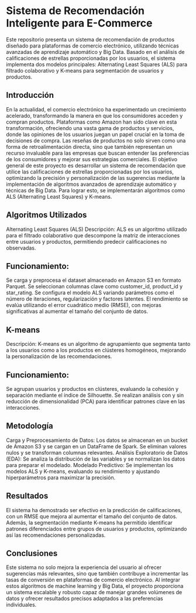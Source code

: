 <h1>Sistema de Recomendación Inteligente para E-Commerce</h1>



Este repositorio presenta un sistema de recomendación de productos diseñado para plataformas de comercio electrónico, utilizando técnicas avanzadas de aprendizaje automático y Big Data. Basado en el análisis de calificaciones de estrellas proporcionadas por los usuarios, el sistema implementa dos modelos principales: Alternating Least Squares (ALS) para filtrado colaborativo y K-means para segmentación de usuarios y productos.

<h2>Introducción</h2>
En la actualidad, el comercio electrónico ha experimentado un crecimiento acelerado, transformando la manera en que los consumidores acceden y compran productos. Plataformas como Amazon han sido clave en esta transformación, ofreciendo una vasta gama de productos y servicios, donde las opiniones de los usuarios juegan un papel crucial en la toma de decisiones de compra. Las reseñas de productos no solo sirven como una forma de retroalimentación directa, sino que también representan un recurso invaluable para las empresas que buscan entender las preferencias de los consumidores y mejorar sus estrategias comerciales.
El objetivo general de este proyecto es desarrollar un sistema de recomendación que utilice las calificaciones de estrellas proporcionadas por los usuarios, optimizando la precisión y personalización de las sugerencias mediante la implementación de algoritmos avanzados de aprendizaje automático y técnicas de Big Data. Para lograr esto, se implementarán algoritmos como ALS (Alternating Least Squares) y K-means.
<h2>Algoritmos Utilizados</h2>
Alternating Least Squares (ALS)
Descripción: ALS es un algoritmo utilizado para el filtrado colaborativo que descompone la matriz de interacciones entre usuarios y productos, permitiendo predecir calificaciones no observadas.
<h2>Funcionamiento:</h2>
Se carga y preprocesa el dataset almacenado en Amazon S3 en formato Parquet.
Se seleccionan columnas clave como customer_id, product_id y star_rating.
Se configura el modelo ALS variando parámetros como el número de iteraciones, regularización y factores latentes.
El rendimiento se evalúa utilizando el error cuadrático medio (RMSE), con mejoras significativas al aumentar el tamaño del conjunto de datos.
<h2>K-means</h2>
Descripción: K-means es un algoritmo de agrupamiento que segmenta tanto a los usuarios como a los productos en clústeres homogéneos, mejorando la personalización de las recomendaciones.
<h2>Funcionamiento:</h2>
Se agrupan usuarios y productos en clústeres, evaluando la cohesión y separación mediante el índice de Silhouette.
Se realizan análisis con y sin reducción de dimensionalidad (PCA) para identificar patrones clave en las interacciones.
<h2>Metodología</h2>
Carga y Preprocesamiento de Datos: Los datos se almacenan en un bucket de Amazon S3 y se cargan en un DataFrame de Spark. Se eliminan valores nulos y se transforman columnas relevantes.
Análisis Exploratorio de Datos (EDA): Se analiza la distribución de las variables y se normalizan los datos para preparar el modelado.
Modelado Predictivo: Se implementan los modelos ALS y K-means, evaluando su rendimiento y ajustando hiperparámetros para maximizar la precisión.
<h2>Resultados</h2>
El sistema ha demostrado ser efectivo en la predicción de calificaciones, con un RMSE que mejora al aumentar el tamaño del conjunto de datos. Además, la segmentación mediante K-means ha permitido identificar patrones diferenciados entre grupos de usuarios y productos, optimizando así las recomendaciones personalizadas.
<h2>Conclusiones</h2>
Este sistema no solo mejora la experiencia del usuario al ofrecer sugerencias más relevantes, sino que también contribuye a incrementar las tasas de conversión en plataformas de comercio electrónico. Al integrar estos algoritmos de machine learning y Big Data, el proyecto proporciona un sistema escalable y robusto capaz de manejar grandes volúmenes de datos y ofrecer resultados precisos adaptados a las preferencias individuales.
